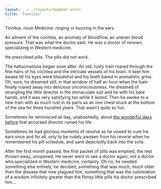 ```yaml
---
layout: ../../layouts/Segment.astro
title: 'Tinnitus'
---
```


Tinnitus. noun Medicine: ringing or buzzing in the ears.

An ailment of the cochlea, an anomaly of bloodflow, an uneven blood pressure. That was what the doctor said. He was a doctor of renown, specializing in Western medicine.

He prescribed pills. The pills did not work.

The hallucinations began soon after. An old, rusty train roared through the fine hairs of his cochlea and the intricate vessels of his brain.  It kept him awake till his eyes were bloodshot and his teeth bared in animalistic grins. Oh, sure, he dreamed still, in that window of half an hour when the train finally roared away into delicious unconsciousness. He dreamed of strangling the little director in the immaculate suit and tie with his bare hands, and it was very satisfying too while it lasted. Then he awoke to a new train with as much rust in its parts as an iron chest stuck at the bottom of the sea for three hundred years. That wasn't quite so fun.

Sometimes he reminisced all day, unabashedly, about [the wonderful days before](/a_symphony_from_dust/pathways/grandfather_thirties) that accursed director ruined his life.

Sometimes he had glorious moments of resolve as he vowed to cure his ears once and for all, only to be rudely awoken from his reverie when he remembered his pill schedule, and sank dejectedly back into the sofa.

After the first month passed, the first packet of pills was emptied, the rest thrown away, unopened. He never went to see a doctor again, not a doctor who specialized in Western medicine, certainly. Oh no; he needed something else entirely, he decided, something that was much, much older than the disease that now plagued him, something that was the culmination of a wisdom infinitely greater than the flimsy little pills his doctor prescribed him...